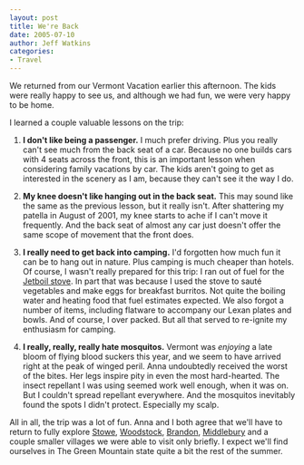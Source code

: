 ```yaml
---
layout: post
title: We're Back
date: 2005-07-10
author: Jeff Watkins
categories:
- Travel
---
```


We returned from our Vermont Vacation earlier this afternoon. The kids were really happy to see us, and although we had fun, we were very happy to be home.

I learned a couple valuable lessons on the trip:

1. **I don't like being a passenger.** I much prefer driving. Plus you really can't see much from the back seat of a car. Because no one builds cars with 4 seats across the front, this is an important lesson when considering family vacations by car. The kids aren't going to get as interested in the scenery as I am, because they can't see it the way I do.

2. **My knee doesn't like hanging out in the back seat.** This may sound like the same as the previous lesson, but it really isn't. After shattering my patella in August of 2001, my knee starts to ache if I can't move it frequently. And the back seat of almost any car just doesn't offer the same scope of movement that the front does.

3. **I really need to get back into camping.** I'd forgotten how much fun it can be to hang out in nature. Plus camping is much cheaper than hotels. Of course, I wasn't really prepared for this trip: I ran out of fuel for the [Jetboil stove][jetboil]. In part that was because I used the stove to saut&eacute; vegetables and make eggs for breakfast burritos. Not quite the boiling water and heating food that fuel estimates expected. We also forgot a number of items, including flatware to accompany our Lexan plates and bowls. And of course, I over packed. But all that served to re-ignite my enthusiasm for camping.

4. **I really, really, really hate mosquitos.** Vermont was *enjoying* a late bloom of flying blood suckers this year, and we seem to have arrived right at the peak of winged peril. Anna undoubtedly received the worst of the bites. Her legs inspire pity in even the most hard-hearted. The insect repellant I was using seemed work well enough, when it was on. But I couldn't spread repellant everywhere. And the mosquitos inevitably found the spots I didn't protect. Especially my scalp.

All in all, the trip was a lot of fun. Anna and I both agree that we'll have to return to fully explore [Stowe][], [Woodstock][], [Brandon][], [Middlebury][] and a couple smaller villages we were able to visit only briefly. I expect we'll find ourselves in The Green Mountain state quite a bit the rest of the summer.

[jetboil]: http://www.jetboil.com/
[Stowe]: http://www.gostowe.com/ "Stowe, VT"
[Woodstock]: http://www.woodstockvt.com/ "Woodstock, VT"
[Brandon]: http://www.brandon.org/ "Brandon, VT"
[Middlebury]: http://www.middlebury.govoffice.com/ "Middlebury, VT"